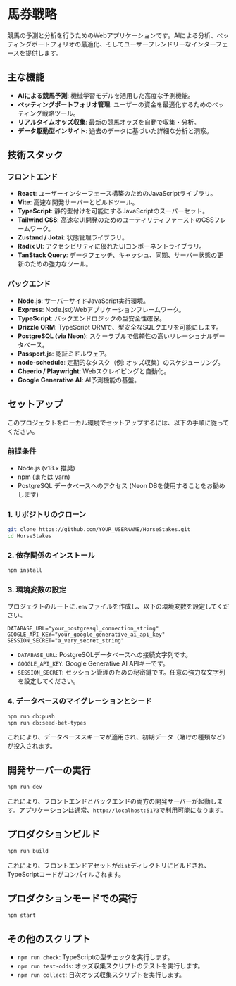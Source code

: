 # 馬券戦略

競馬の予測と分析を行うためのWebアプリケーションです。AIによる分析、ベッティングポートフォリオの最適化、そしてユーザーフレンドリーなインターフェースを提供します。

## 主な機能

- **AIによる競馬予測**: 機械学習モデルを活用した高度な予測機能。
- **ベッティングポートフォリオ管理**: ユーザーの資金を最適化するためのベッティング戦略ツール。
- **リアルタイムオッズ収集**: 最新の競馬オッズを自動で収集・分析。
- **データ駆動型インサイト**: 過去のデータに基づいた詳細な分析と洞察。

## 技術スタック

### フロントエンド

- **React**: ユーザーインターフェース構築のためのJavaScriptライブラリ。
- **Vite**: 高速な開発サーバーとビルドツール。
- **TypeScript**: 静的型付けを可能にするJavaScriptのスーパーセット。
- **Tailwind CSS**: 高速なUI開発のためのユーティリティファーストのCSSフレームワーク。
- **Zustand / Jotai**: 状態管理ライブラリ。
- **Radix UI**: アクセシビリティに優れたUIコンポーネントライブラリ。
- **TanStack Query**: データフェッチ、キャッシュ、同期、サーバー状態の更新のための強力なツール。

### バックエンド

- **Node.js**: サーバーサイドJavaScript実行環境。
- **Express**: Node.jsのWebアプリケーションフレームワーク。
- **TypeScript**: バックエンドロジックの型安全性確保。
- **Drizzle ORM**: TypeScript ORMで、型安全なSQLクエリを可能にします。
- **PostgreSQL (via Neon)**: スケーラブルで信頼性の高いリレーショナルデータベース。
- **Passport.js**: 認証ミドルウェア。
- **node-schedule**: 定期的なタスク（例: オッズ収集）のスケジューリング。
- **Cheerio / Playwright**: Webスクレイピングと自動化。
- **Google Generative AI**: AI予測機能の基盤。

## セットアップ

このプロジェクトをローカル環境でセットアップするには、以下の手順に従ってください。

### 前提条件

- Node.js (v18.x 推奨)
- npm (または yarn)
- PostgreSQL データベースへのアクセス (Neon DBを使用することをお勧めします)

### 1. リポジトリのクローン

```bash
git clone https://github.com/YOUR_USERNAME/HorseStakes.git
cd HorseStakes
```

### 2. 依存関係のインストール

```bash
npm install
```

### 3. 環境変数の設定

プロジェクトのルートに`.env`ファイルを作成し、以下の環境変数を設定してください。

```dotenv
DATABASE_URL="your_postgresql_connection_string"
GOOGLE_API_KEY="your_google_generative_ai_api_key"
SESSION_SECRET="a_very_secret_string"
```

- `DATABASE_URL`: PostgreSQLデータベースへの接続文字列です。
- `GOOGLE_API_KEY`: Google Generative AI APIキーです。
- `SESSION_SECRET`: セッション管理のための秘密鍵です。任意の強力な文字列を設定してください。

### 4. データベースのマイグレーションとシード

```bash
npm run db:push
npm run db:seed-bet-types
```

これにより、データベーススキーマが適用され、初期データ（賭けの種類など）が投入されます。

## 開発サーバーの実行

```bash
npm run dev
```

これにより、フロントエンドとバックエンドの両方の開発サーバーが起動します。アプリケーションは通常、`http://localhost:5173`で利用可能になります。

## プロダクションビルド

```bash
npm run build
```

これにより、フロントエンドアセットが`dist`ディレクトリにビルドされ、TypeScriptコードがコンパイルされます。

## プロダクションモードでの実行

```bash
npm start
```

## その他のスクリプト

- `npm run check`: TypeScriptの型チェックを実行します。
- `npm run test-odds`: オッズ収集スクリプトのテストを実行します。
- `npm run collect`: 日次オッズ収集スクリプトを実行します。 